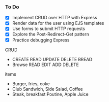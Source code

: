 ### To Do

- [x] Implement CRUD over HTTP with Express
- [x] Render data for the user using EJS templates
- [x] Use forms to submit HTTP requests
- [x] Explore the Post-Redirect-Get pattern
- [x] Practice debugging Express

CRUD

- CREATE READ UPDATE DELETE
  BREAD
- Browse READ EDIT ADD DELETE

items

- Burger, fries, coke
- Club Sandwich, Side Salad, Coffee
- Steak, breakfast Poutine, Apple Juice
